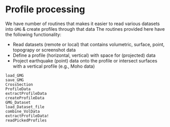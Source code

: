 # Profile processing

We have number of routines that makes it easier to read various datasets into `GMG` & create profiles through that data
The routines provided here have the following functionality:
- Read datasets (remote or local) that contains volumetric, surface, point, topograpy or screenshot data
- Define a profile (horizontal, vertical) with space for (projected) data
- Project earthquake (point) data onto the profile or intersect surfaces with a vertical profile (e.g., Moho data)

```@docs
load_GMG
save_GMG
CrossSection
ProfileData
extractProfileData
createProfileData
GMG_Dataset
load_Dataset_file
combine_VolData
extractProfileData!
readPickedProfiles
```